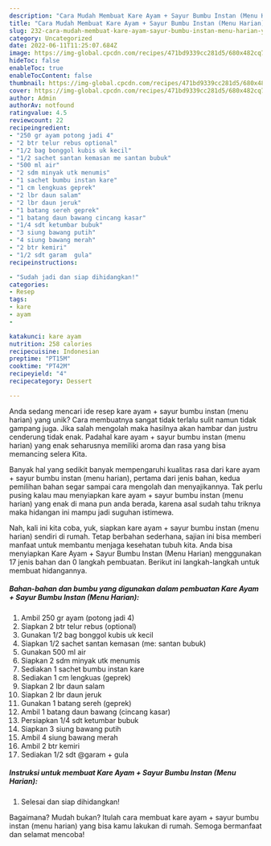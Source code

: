 ```yaml
---
description: "Cara Mudah Membuat Kare Ayam + Sayur Bumbu Instan (Menu Harian) yang Mantap"
title: "Cara Mudah Membuat Kare Ayam + Sayur Bumbu Instan (Menu Harian) yang Mantap"
slug: 232-cara-mudah-membuat-kare-ayam-sayur-bumbu-instan-menu-harian-yang-mantap
category: Uncategorized
date: 2022-06-11T11:25:07.684Z
image: https://img-global.cpcdn.com/recipes/471bd9339cc281d5/680x482cq70/kare-ayam-sayur-bumbu-instan-menu-harian-foto-resep-utama.jpg
hideToc: false
enableToc: true
enableTocContent: false
thumbnail: https://img-global.cpcdn.com/recipes/471bd9339cc281d5/680x482cq70/kare-ayam-sayur-bumbu-instan-menu-harian-foto-resep-utama.jpg
cover: https://img-global.cpcdn.com/recipes/471bd9339cc281d5/680x482cq70/kare-ayam-sayur-bumbu-instan-menu-harian-foto-resep-utama.jpg
author: Admin
authorAv: notfound
ratingvalue: 4.5
reviewcount: 22
recipeingredient:
- "250 gr ayam potong jadi 4"
- "2 btr telur rebus optional"
- "1/2 bag bonggol kubis uk kecil"
- "1/2 sachet santan kemasan me santan bubuk"
- "500 ml air"
- "2 sdm minyak utk menumis"
- "1 sachet bumbu instan kare"
- "1 cm lengkuas geprek"
- "2 lbr daun salam"
- "2 lbr daun jeruk"
- "1 batang sereh geprek"
- "1 batang daun bawang cincang kasar"
- "1/4 sdt ketumbar bubuk"
- "3 siung bawang putih"
- "4 siung bawang merah"
- "2 btr kemiri"
- "1/2 sdt garam  gula"
recipeinstructions:

- "Sudah jadi dan siap dihidangkan!"
categories:
- Resep
tags:
- kare
- ayam
- 

katakunci: kare ayam  
nutrition: 258 calories
recipecuisine: Indonesian
preptime: "PT15M"
cooktime: "PT42M"
recipeyield: "4"
recipecategory: Dessert

---
```





Anda sedang mencari ide resep kare ayam + sayur bumbu instan (menu harian) yang unik? Cara membuatnya sangat tidak terlalu sulit namun tidak gampang juga. Jika salah mengolah maka hasilnya akan hambar dan justru cenderung tidak enak. Padahal kare ayam + sayur bumbu instan (menu harian) yang enak seharusnya memiliki aroma dan rasa yang bisa memancing selera Kita.







Banyak hal yang sedikit banyak mempengaruhi kualitas rasa dari kare ayam + sayur bumbu instan (menu harian), pertama dari jenis bahan, kedua pemilihan bahan segar sampai cara mengolah dan menyajikannya. Tak perlu pusing kalau mau menyiapkan kare ayam + sayur bumbu instan (menu harian) yang enak di mana pun anda berada, karena asal sudah tahu triknya maka hidangan ini mampu jadi suguhan istimewa.






Nah, kali ini kita coba, yuk, siapkan kare ayam + sayur bumbu instan (menu harian) sendiri di rumah. Tetap berbahan sederhana, sajian ini bisa memberi manfaat untuk membantu menjaga kesehatan tubuh kita. Anda bisa menyiapkan Kare Ayam + Sayur Bumbu Instan (Menu Harian) menggunakan 17 jenis bahan dan 0 langkah pembuatan. Berikut ini langkah-langkah untuk membuat hidangannya.

<!--inarticleads1-->

##### Bahan-bahan dan bumbu yang digunakan dalam pembuatan Kare Ayam + Sayur Bumbu Instan (Menu Harian):

1. Ambil 250 gr ayam (potong jadi 4)
1. Siapkan 2 btr telur rebus (optional)
1. Gunakan 1/2 bag bonggol kubis uk kecil
1. Siapkan 1/2 sachet santan kemasan (me: santan bubuk)
1. Gunakan 500 ml air
1. Siapkan 2 sdm minyak utk menumis
1. Sediakan 1 sachet bumbu instan kare
1. Sediakan 1 cm lengkuas (geprek)
1. Siapkan 2 lbr daun salam
1. Siapkan 2 lbr daun jeruk
1. Gunakan 1 batang sereh (geprek)
1. Ambil 1 batang daun bawang (cincang kasar)
1. Persiapkan 1/4 sdt ketumbar bubuk
1. Siapkan 3 siung bawang putih
1. Ambil 4 siung bawang merah
1. Ambil 2 btr kemiri
1. Sediakan 1/2 sdt @garam + gula




<!--inarticleads2-->

##### Instruksi untuk membuat Kare Ayam + Sayur Bumbu Instan (Menu Harian):


1. Selesai dan siap dihidangkan!



Bagaimana? Mudah bukan? Itulah cara membuat kare ayam + sayur bumbu instan (menu harian) yang bisa kamu lakukan di rumah. Semoga bermanfaat dan selamat mencoba!
